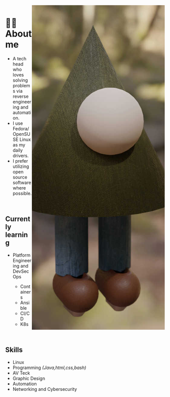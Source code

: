 <img src="john-whately.jpg" align="right" />

<body>
  <h1>👨‍💻 About me</h1>
  <ul>
    <li>
      A tech head who loves solving problems via reverse
      engineering and automation.
    </li>
    <li>I use Fedora/OpenSUSE Linux as my daily drivers.</li>
    <li>I prefer utilizing open source software where possible.</li>
  </ul>
  <br />
  <h2>Currently learning</h2>
  <ul>
    <li>Platform Engineering and DevSecOps</li>
    <ul>
      <li>Containers</li>
      <li>Ansible</li>
      <li>CI/CD</li>
      <li>K8s</li>
    </ul>
  </ul>
  <br />
  <h2>Skills</h2>
  <ul>
    <li>Linux</li>
    <li>Programming <i>(Java,html,css,bash)</i></li>
    <li>AV Teck</li>
    <li>Graphic Design</li>
    <li>Automation</li>
    <li>Networking and Cybersecurity</li>
  </ul>
</body>
